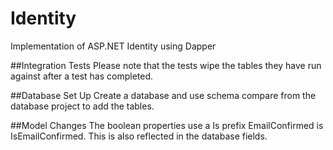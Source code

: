 Identity
========

Implementation of ASP.NET Identity using Dapper

##Integration Tests
Please note that the tests wipe the tables they have run against after a test has completed.

##Database Set Up
Create a database and use schema compare from the database project to add the tables.

##Model Changes
The boolean properties use a Is prefix
EmailConfirmed is IsEmailConfirmed. This is also reflected in the database fields.
